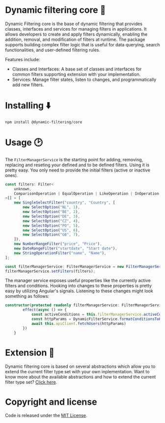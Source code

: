 # Dynamic filtering core 🔎

Dynamic Filtering core is the base of dynamic filtering that provides classes, interfaces and services for managing filters in applications. It allows developers to create and apply filters dynamically, enabling the addition, removal, and modification of filters at runtime. The package supports building complex filter logic that is useful for data querying, search functionalities, and user-defined filtering rules.

Features include:

-   Classes and Interfaces: A base set of classes and interfaces for common filters supporting extension with your implementation.
-   Services: Manage filter states, listen to changes, and programmatically add new filters.

# Installing ⬇️

```shell
npm install @dynamic-filtering/core
```

# Usage 🕑

The `FilterManagerService` is the starting point for adding, removing, replacing and reseting your defined and to be defined filters. Using it is pretty easy. You only need to provide the initial filters (active or inactive ones).

```typescript
const filters: Filter<
    unknown,
    ComparisonOperation | EqualOperation | LikeOperation | InOperation
>[] = [
    new SingleSelectFilter("country", "Country", [
        new SelectOption("NL", 1),
        new SelectOption("BE", 2),
        new SelectOption("DE", 3),
        new SelectOption("CZ", 4),
        new SelectOption("PO", 5),
        new SelectOption("US", 6),
        new SelectOption("GB", 7),
    ]),
    new NumberRangeFilter("price", "Price"),
    new DateRangeFilter("startdate", "Start date"),
    new StringOperationFilter("name", "Name"),
];

const filterManagerService: FilterManagerService = new FilterManagerService();
filterManagerService.setFilters(filters);
```

<!-- TODO: Rewrite according to new implementation -->

The manager service exposes useful properties like the currently active filters and conditions. Hooking into changes to these properties is pretty easy by utilizing Angular's signals. Listening to these changes might look something as follows:

```typescript
constructor(protected readonly filterManagerService: FilterManagerService) {
        effect(async () => {
            const activeConditions = this.filterManagerService.activeConditions()
            const httpParams = DynamicFilterService.formatConditionsToHttpParams(activeConditions, new HttpParams())
            await this.apiClient.fetchUsers(httpParams)
        })
    }
```

# Extension 🧩

Dynamic filtering core is based on several abstractions which allow you to extend the current filter type set with your own inplementation. Want to know more about the available abstractions and how to extend the current filter type set? [Click here](https://github.com/Dynamic-Filtering/dynamic-filtering/wiki/filter).

# Copyright and license

Code is released under the [MIT License](https://github.com/JobHaast/dynamic-filtering/blob/main/LICENSE).
